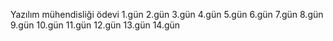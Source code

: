 Yazılım mühendisliği ödevi
1.gün
2.gün 
3.gün
4.gün
5.gün
6.gün 
7.gün
8.gün
9.gün
10.gün
11.gün
12.gün
13.gün
14.gün
